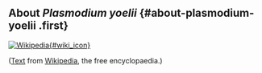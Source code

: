 About *Plasmodium yoelii* {#about-plasmodium-yoelii .first}
-------------------------

[![Wikipedia](/img/wikipedia_logo_v2_en.png){#wiki_icon}](http://en.wikipedia.org/wiki/Plasmodium_yoelii)

([Text](http://en.wikipedia.org/wiki/Plasmodium_yoelii) from
[Wikipedia](http://en.wikipedia.org/), the free encyclopaedia.)
